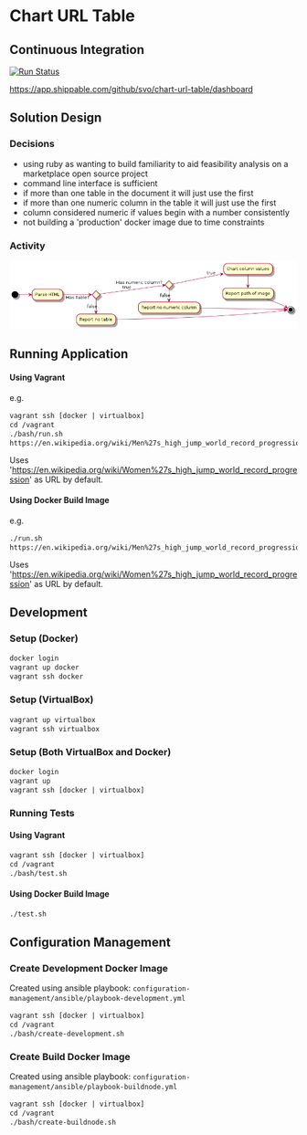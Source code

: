 # Chart URL Table

## Continuous Integration

[![Run Status](https://api.shippable.com/projects/5f1568b83660230007857b52/badge?branch=master)]()

https://app.shippable.com/github/svo/chart-url-table/dashboard

## Solution Design

### Decisions

* using ruby as wanting to build familiarity to aid feasibility analysis on a marketplace open source project
* command line interface is sufficient
* if more than one table in the document it will just use the first
* if more than one numeric column in the table it will just use the first
* column considered numeric if values begin with a number consistently
* not building a 'production' docker image due to time constraints

### Activity

![Activity UML](docs/activity.png)

## Running Application

#### Using Vagrant

e.g.

```
vagrant ssh [docker | virtualbox]
cd /vagrant
./bash/run.sh https://en.wikipedia.org/wiki/Men%27s_high_jump_world_record_progression
```

Uses 'https://en.wikipedia.org/wiki/Women%27s_high_jump_world_record_progression' as URL by default.

#### Using Docker Build Image

e.g.

```
./run.sh https://en.wikipedia.org/wiki/Men%27s_high_jump_world_record_progression
```

Uses 'https://en.wikipedia.org/wiki/Women%27s_high_jump_world_record_progression' as URL by default.

## Development

### Setup (Docker)

```
docker login
vagrant up docker
vagrant ssh docker
```

### Setup (VirtualBox)

```
vagrant up virtualbox
vagrant ssh virtualbox
```

### Setup (Both VirtualBox and Docker)

```
docker login
vagrant up
vagrant ssh [docker | virtualbox]
```

### Running Tests

#### Using Vagrant

```
vagrant ssh [docker | virtualbox]
cd /vagrant
./bash/test.sh
```

#### Using Docker Build Image

```
./test.sh
```

## Configuration Management

### Create Development Docker Image

Created using ansible playbook: `configuration-management/ansible/playbook-development.yml`

```
vagrant ssh [docker | virtualbox]
cd /vagrant
./bash/create-development.sh
```

### Create Build Docker Image

Created using ansible playbook: `configuration-management/ansible/playbook-buildnode.yml`

```
vagrant ssh [docker | virtualbox]
cd /vagrant
./bash/create-buildnode.sh
```
